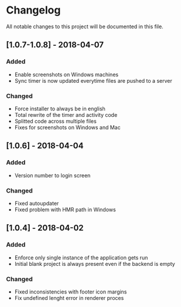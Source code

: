 # Changelog
All notable changes to this project will be documented in this file.

## [1.0.7-1.0.8] - 2018-04-07
### Added
- Enable screenshots on Windows machines
- Sync timer is now updated everytime files are pushed to a server

### Changed
- Force installer to always be in english
- Total rewrite of the timer and activity code
- Splitted code across multiple files
- Fixes for screenshots on Windows and Mac

## [1.0.6] - 2018-04-04
### Added
- Version number to login screen

### Changed
- Fixed autoupdater
- Fixed problem with HMR path in Windows

## [1.0.4] - 2018-04-02
### Added
- Enforce only single instance of the application gets run
- Initial blank project is always present even if the backend is empty

### Changed
- Fixed inconsistencies with footer icon margins
- Fix undefined lenght error in renderer proces